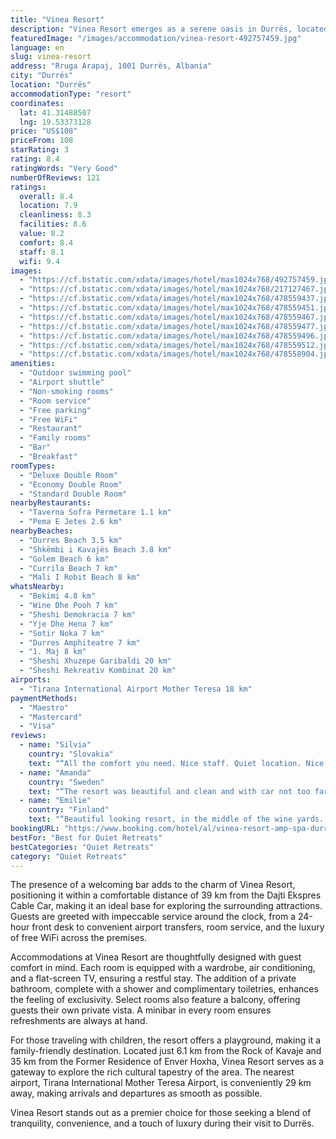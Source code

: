 ```yaml
---
title: "Vinea Resort"
description: "Vinea Resort emerges as a serene oasis in Durrës, located a mere 35 km away from the historic Skanderbeg Square, offering a perfect blend of leisure and luxury for travelers."
featuredImage: "/images/accommodation/vinea-resort-492757459.jpg"
language: en
slug: vinea-resort
address: "Rruga Arapaj, 1001 Durrës, Albania"
city: "Durrës"
location: "Durrës"
accommodationType: "resort"
coordinates:
  lat: 41.31488507
  lng: 19.53373128
price: "US$108"
priceFrom: 108
starRating: 3
rating: 8.4
ratingWords: "Very Good"
numberOfReviews: 121
ratings:
  overall: 8.4
  location: 7.9
  cleanliness: 8.3
  facilities: 8.6
  value: 8.2
  comfort: 8.4
  staff: 8.1
  wifi: 9.4
images:
  - "https://cf.bstatic.com/xdata/images/hotel/max1024x768/492757459.jpg?k=169f063928f5009bf8edac1ce2763dc13d1df66963e8381522a60e234d00fb1f&o=&hp=1"
  - "https://cf.bstatic.com/xdata/images/hotel/max1024x768/217127467.jpg?k=f40ec558dde18c9415a6bc4cb262e66adf8e7167da19a5f02f88c1f92e4ab6f3&o=&hp=1"
  - "https://cf.bstatic.com/xdata/images/hotel/max1024x768/478559437.jpg?k=e2940c132ee6966d73bec68c2911449e8fb5d5c09d2b9c83a2bace2b6323aa1c&o=&hp=1"
  - "https://cf.bstatic.com/xdata/images/hotel/max1024x768/478559451.jpg?k=61b8ad8f695f7a99ab0c8a447b89b7cff5e12761a49aea0132a568b0e9eab3c6&o=&hp=1"
  - "https://cf.bstatic.com/xdata/images/hotel/max1024x768/478559467.jpg?k=86ffbbd9ee25776f5326561911d78151dfbea263aba3ae6c9cc497305a331d57&o=&hp=1"
  - "https://cf.bstatic.com/xdata/images/hotel/max1024x768/478559477.jpg?k=a6473550bf9e6bc93a7463894091ae17e99dc6ee908998bced4ac0a7708e61f0&o=&hp=1"
  - "https://cf.bstatic.com/xdata/images/hotel/max1024x768/478559496.jpg?k=bc8f0d7f0d97dc7c9b0833eef7adf3fa17de5ad446c5c861aed2ced067d4b51d&o=&hp=1"
  - "https://cf.bstatic.com/xdata/images/hotel/max1024x768/478559512.jpg?k=e0b19fb9987755dbd854fcfbd1070edbb89eb0349d2e28e8519f239724468384&o=&hp=1"
  - "https://cf.bstatic.com/xdata/images/hotel/max1024x768/478558904.jpg?k=2506fd9a2a7654a97f66bb349f55f456db98c65206241ee6eb511795799e56a3&o=&hp=1"
amenities:
  - "Outdoor swimming pool"
  - "Airport shuttle"
  - "Non-smoking rooms"
  - "Room service"
  - "Free parking"
  - "Free WiFi"
  - "Restaurant"
  - "Family rooms"
  - "Bar"
  - "Breakfast"
roomTypes:
  - "Deluxe Double Room"
  - "Economy Double Room"
  - "Standard Double Room"
nearbyRestaurants:
  - "Taverna Sofra Permetare 1.1 km"
  - "Pema E Jetes 2.6 km"
nearbyBeaches:
  - "Durres Beach 3.5 km"
  - "Shkëmbi i Kavajës Beach 3.8 km"
  - "Golem Beach 6 km"
  - "Currila Beach 7 km"
  - "Mali I Robit Beach 8 km"
whatsNearby:
  - "Bekimi 4.8 km"
  - "Wine Dhe Pooh 7 km"
  - "Sheshi Demokracia 7 km"
  - "Yje Dhe Hena 7 km"
  - "Sotir Noka 7 km"
  - "Durres Amphiteatre 7 km"
  - "1. Maj 8 km"
  - "Sheshi Xhuzepe Garibaldi 20 km"
  - "Sheshi Rekreativ Kombinat 20 km"
airports:
  - "Tirana International Airport Mother Teresa 18 km"
paymentMethods:
  - "Maestro"
  - "Mastercard"
  - "Visa"
reviews:
  - name: "Silvia"
    country: "Slovakia"
    text: "“All the comfort you need. Nice staff. Quiet location. Nice rooms”"
  - name: "Amanda"
    country: "Sweden"
    text: "“The resort was beautiful and clean and with car not too far from Durrës. The staff was very friendly and helpful. Rooms were exactly as shown in the pictures and the pool area was great.”"
  - name: "Emilie"
    country: "Finland"
    text: "“Beautiful looking resort, in the middle of the wine yards. Huge property to enjoy a walk around and meet with some animals. You can enjoy dinner at a table with no one around since there is so many different areas to sit in the vast garden. The...”"
bookingURL: "https://www.booking.com/hotel/al/vinea-resort-amp-spa-durres.en-gb.html?aid=8035640"
bestFor: "Best for Quiet Retreats"
bestCategories: "Quiet Retreats"
category: "Quiet Retreats"
---
```


The presence of a welcoming bar adds to the charm of Vinea Resort, positioning it within a comfortable distance of 39 km from the Dajti Ekspres Cable Car, making it an ideal base for exploring the surrounding attractions. Guests are greeted with impeccable service around the clock, from a 24-hour front desk to convenient airport transfers, room service, and the luxury of free WiFi across the premises.

Accommodations at Vinea Resort are thoughtfully designed with guest comfort in mind. Each room is equipped with a wardrobe, air conditioning, and a flat-screen TV, ensuring a restful stay. The addition of a private bathroom, complete with a shower and complimentary toiletries, enhances the feeling of exclusivity. Select rooms also feature a balcony, offering guests their own private vista. A minibar in every room ensures refreshments are always at hand.

For those traveling with children, the resort offers a playground, making it a family-friendly destination. Located just 6.1 km from the Rock of Kavaje and 35 km from the Former Residence of Enver Hoxha, Vinea Resort serves as a gateway to explore the rich cultural tapestry of the area. The nearest airport, Tirana International Mother Teresa Airport, is conveniently 29 km away, making arrivals and departures as smooth as possible.

Vinea Resort stands out as a premier choice for those seeking a blend of tranquility, convenience, and a touch of luxury during their visit to Durrës.